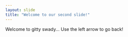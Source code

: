```yaml
---
layout: slide
title: "Welcome to our second slide!"
---
```

Welcome to gitty swady...
Use the left arrow to go back!

